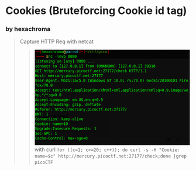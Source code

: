 # Cookies (Bruteforcing Cookie id tag)
### by hexachroma
> Capture HTTP Req with netcat
>> ![http_req](cookie/documentation/http_req.png)
> with curl
 `for ((c=1; c<=20; c++)); do curl -s -H "Cookie: name=$c" http://mercury.picoctf.net:27177/check;done |grep picoCTF`

